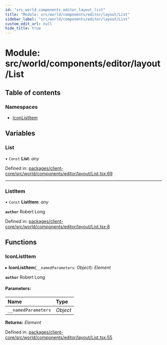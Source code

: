 ```yaml
---
id: "src_world_components_editor_layout_list"
title: "Module: src/world/components/editor/layout/List"
sidebar_label: "src/world/components/editor/layout/List"
custom_edit_url: null
hide_title: true
---
```


# Module: src/world/components/editor/layout/List

## Table of contents

### Namespaces

- [IconListItem](src_world_components_editor_layout_list.iconlistitem.md)

## Variables

### List

• `Const` **List**: *any*

Defined in: [packages/client-core/src/world/components/editor/layout/List.tsx:69](https://github.com/xr3ngine/xr3ngine/blob/77d12cea0/packages/client-core/src/world/components/editor/layout/List.tsx#L69)

___

### ListItem

• `Const` **ListItem**: *any*

**`author`** Robert Long

Defined in: [packages/client-core/src/world/components/editor/layout/List.tsx:8](https://github.com/xr3ngine/xr3ngine/blob/77d12cea0/packages/client-core/src/world/components/editor/layout/List.tsx#L8)

## Functions

### IconListItem

▸ **IconListItem**(`__namedParameters`: *Object*): *Element*

**`author`** Robert Long

#### Parameters:

Name | Type |
:------ | :------ |
`__namedParameters` | *Object* |

**Returns:** *Element*

Defined in: [packages/client-core/src/world/components/editor/layout/List.tsx:55](https://github.com/xr3ngine/xr3ngine/blob/77d12cea0/packages/client-core/src/world/components/editor/layout/List.tsx#L55)
